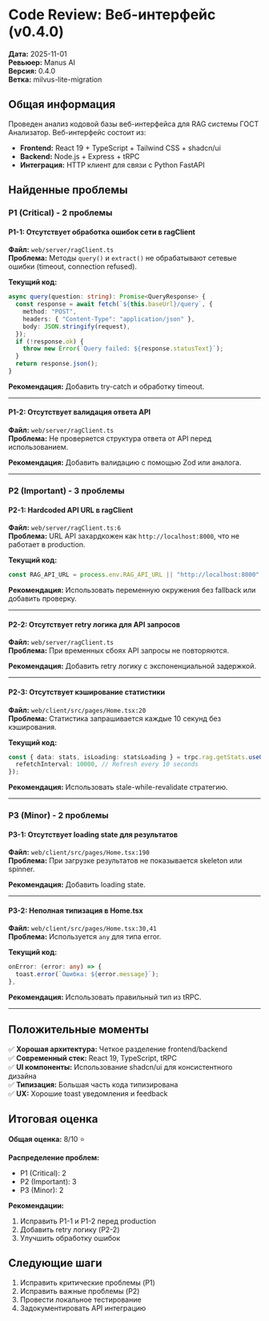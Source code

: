 # Code Review: Веб-интерфейс (v0.4.0)

**Дата:** 2025-11-01  
**Ревьюер:** Manus AI  
**Версия:** 0.4.0  
**Ветка:** milvus-lite-migration

## Общая информация

Проведен анализ кодовой базы веб-интерфейса для RAG системы ГОСТ Анализатор. Веб-интерфейс состоит из:
- **Frontend:** React 19 + TypeScript + Tailwind CSS + shadcn/ui
- **Backend:** Node.js + Express + tRPC
- **Интеграция:** HTTP клиент для связи с Python FastAPI

## Найденные проблемы

### P1 (Critical) - 2 проблемы

#### P1-1: Отсутствует обработка ошибок сети в ragClient
**Файл:** `web/server/ragClient.ts`  
**Проблема:** Методы `query()` и `extract()` не обрабатывают сетевые ошибки (timeout, connection refused).

**Текущий код:**
```typescript
async query(question: string): Promise<QueryResponse> {
  const response = await fetch(`${this.baseUrl}/query`, {
    method: "POST",
    headers: { "Content-Type": "application/json" },
    body: JSON.stringify(request),
  });
  if (!response.ok) {
    throw new Error(`Query failed: ${response.statusText}`);
  }
  return response.json();
}
```

**Рекомендация:** Добавить try-catch и обработку timeout.

---

#### P1-2: Отсутствует валидация ответа API
**Файл:** `web/server/ragClient.ts`  
**Проблема:** Не проверяется структура ответа от API перед использованием.

**Рекомендация:** Добавить валидацию с помощью Zod или аналога.

---

### P2 (Important) - 3 проблемы

#### P2-1: Hardcoded API URL в ragClient
**Файл:** `web/server/ragClient.ts:6`  
**Проблема:** URL API захардкожен как `http://localhost:8000`, что не работает в production.

**Текущий код:**
```typescript
const RAG_API_URL = process.env.RAG_API_URL || "http://localhost:8000";
```

**Рекомендация:** Использовать переменную окружения без fallback или добавить проверку.

---

#### P2-2: Отсутствует retry логика для API запросов
**Файл:** `web/server/ragClient.ts`  
**Проблема:** При временных сбоях API запросы не повторяются.

**Рекомендация:** Добавить retry логику с экспоненциальной задержкой.

---

#### P2-3: Отсутствует кэширование статистики
**Файл:** `web/client/src/pages/Home.tsx:20`  
**Проблема:** Статистика запрашивается каждые 10 секунд без кэширования.

**Текущий код:**
```typescript
const { data: stats, isLoading: statsLoading } = trpc.rag.getStats.useQuery(undefined, {
  refetchInterval: 10000, // Refresh every 10 seconds
});
```

**Рекомендация:** Использовать stale-while-revalidate стратегию.

---

### P3 (Minor) - 2 проблемы

#### P3-1: Отсутствует loading state для результатов
**Файл:** `web/client/src/pages/Home.tsx:190`  
**Проблема:** При загрузке результатов не показывается skeleton или spinner.

**Рекомендация:** Добавить loading state.

---

#### P3-2: Неполная типизация в Home.tsx
**Файл:** `web/client/src/pages/Home.tsx:30,41`  
**Проблема:** Используется `any` для типа error.

**Текущий код:**
```typescript
onError: (error: any) => {
  toast.error(`Ошибка: ${error.message}`);
},
```

**Рекомендация:** Использовать правильный тип из tRPC.

---

## Положительные моменты

✅ **Хорошая архитектура:** Четкое разделение frontend/backend  
✅ **Современный стек:** React 19, TypeScript, tRPC  
✅ **UI компоненты:** Использование shadcn/ui для консистентного дизайна  
✅ **Типизация:** Большая часть кода типизирована  
✅ **UX:** Хорошие toast уведомления и feedback

## Итоговая оценка

**Общая оценка:** 8/10 ⭐

**Распределение проблем:**
- P1 (Critical): 2
- P2 (Important): 3
- P3 (Minor): 2

**Рекомендации:**
1. Исправить P1-1 и P1-2 перед production
2. Добавить retry логику (P2-2)
3. Улучшить обработку ошибок

## Следующие шаги

1. Исправить критические проблемы (P1)
2. Исправить важные проблемы (P2)
3. Провести локальное тестирование
4. Задокументировать API интеграцию

